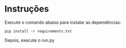 # Instruções

Execute o comando abaixo para instalar as dependências:

```
pip install -r requirements.txt
``` 

Depois, execute o run.py